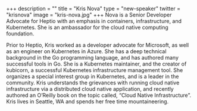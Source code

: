 +++
description = ""
title = "Kris Nova"
type = "new-speaker"
twitter = "krisnova"
image = "kris-nova.jpg"
+++
Nova is a Senior Developer Advocate for Heptio with an emphasis in containers, infrastructure, and Kubernetes. She is an ambassador for the cloud native computing foundation.

Prior to Heptio, Kris worked as a developer advocate for Microsoft, as well as an engineer on Kubernetes in Azure. She has a deep technical background in the Go programming language, and has authored many successful tools in Go. She is a Kubernetes maintainer, and the creator of kubicorn, a successful Kubernetes infrastructure management tool. She organizes a special interest group in Kubernetes, and is a leader in the community. Kris understands the grievances with running cloud native infrastructure via a distributed cloud native application, and recently authored an O’Reilly book on the topic called, “Cloud Native Infrastructure”. Kris lives in Seattle, WA and spends her free time mountaineering.